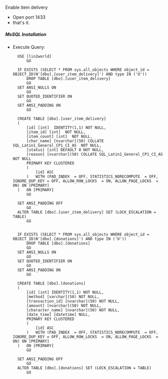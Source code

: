 Enable item delivery

- Open port 1433
- that's it.

##### MsSQL Installation
* Execute Query:

        USE [lin2world]
        	GO

        IF EXISTS (SELECT * FROM sys.all_objects WHERE object_id = OBJECT_ID(N'[dbo].[user_item_delivery]') AND type IN ('U'))
        	DROP TABLE [dbo].[user_item_delivery]
        	GO
        SET ANSI_NULLS ON
        	GO
        SET QUOTED_IDENTIFIER ON
        	GO
        SET ANSI_PADDING ON
        	GO
        
        CREATE TABLE [dbo].[user_item_delivery]
        (
        	[id] [int]  IDENTITY(1,1) NOT NULL,
        	[item_id] [int]  NOT NULL,
        	[item_count] [int]  NOT NULL,
        	[char_name] [nvarchar](50) COLLATE SQL_Latin1_General_CP1_CI_AS  NOT NULL,
        	[status] [int] DEFAULT 0 NOT NULL,
        	[reason] [nvarchar](50) COLLATE SQL_Latin1_General_CP1_CI_AS  NOT NULL
        	PRIMARY KEY CLUSTERED
        	(
        		[id] ASC
        	)	WITH (PAD_INDEX  = OFF, STATISTICS_NORECOMPUTE  = OFF, IGNORE_DUP_KEY = OFF, ALLOW_ROW_LOCKS  = ON, ALLOW_PAGE_LOCKS  = ON) ON [PRIMARY]
        )	ON [PRIMARY]
        	GO
        
        SET ANSI_PADDING OFF
        	GO
        ALTER TABLE [dbo].[user_item_delivery] SET (LOCK_ESCALATION = TABLE)
        	GO
        	
        	
        IF EXISTS (SELECT * FROM sys.all_objects WHERE object_id = OBJECT_ID(N'[dbo].[donations]') AND type IN ('U'))
        	DROP TABLE [dbo].[donations]
        	GO
        SET ANSI_NULLS ON
        	GO
        SET QUOTED_IDENTIFIER ON
        	GO
        SET ANSI_PADDING ON
        	GO
        
        CREATE TABLE [dbo].[donations]
        (
            [id] [int] IDENTITY(1,1) NOT NULL,
            [method] [varchar](50) NOT NULL,
            [transaction_id] [nvarchar](50) NOT NULL,
            [amount] [nvarchar](50) NOT NULL,
            [character_name] [nvarchar](50) NOT NULL,
            [date_time] [datetime] NULL,
        	PRIMARY KEY CLUSTERED
        	(
        		[id] ASC
        	)	WITH (PAD_INDEX  = OFF, STATISTICS_NORECOMPUTE  = OFF, IGNORE_DUP_KEY = OFF, ALLOW_ROW_LOCKS  = ON, ALLOW_PAGE_LOCKS  = ON) ON [PRIMARY]
        )	ON [PRIMARY]
        	GO
        
        SET ANSI_PADDING OFF
        	GO
        ALTER TABLE [dbo].[donations] SET (LOCK_ESCALATION = TABLE)
        	GO
